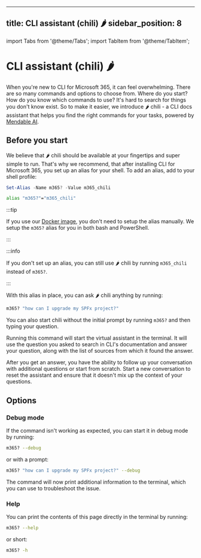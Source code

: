 <!-- DISCLAIMER: All secrets, passwords, and sensitive values in this document are examples only and not real credentials. -->
---
title: CLI assistant (chili) 🌶️
sidebar_position: 8
---

import Tabs from '@theme/Tabs';
import TabItem from '@theme/TabItem';

# CLI assistant (chili) 🌶️

When you're new to CLI for Microsoft 365, it can feel overwhelming. There are so many commands and options to choose from. Where do you start? How do you know which commands to use? It's hard to search for things you don't know exist. So to make it easier, we introduce 🌶️ chili - a CLI docs assistant that helps you find the right commands for your tasks, powered by [Mendable AI](https://www.mendable.ai/).

## Before you start

We believe that 🌶️ chili should be available at your fingertips and super simple to run. That's why we recommend, that after installing CLI for Microsoft 365, you set up an alias for your shell. To add an alias, add to your shell profile:

<Tabs>
  <TabItem value="PowerShell">

  ```powershell
  Set-Alias -Name m365? -Value m365_chili
  ```

  </TabItem>
  <TabItem value="Bash">

  ```bash
  alias "m365?"="m365_chili"
  ```

  </TabItem>
</Tabs>

:::tip

If you use our [Docker image](./run-cli-in-docker-container.mdx), you don't need to setup the alias manually. We setup the `m365?` alias for you in both bash and PowerShell.

:::

:::info

If you don't set up an alias, you can still use 🌶️ chili by running `m365_chili` instead of `m365?`.

:::

With this alias in place, you can ask 🌶️ chili anything by running:

```sh
m365? "how can I upgrade my SPFx project?"
```

You can also start chili without the initial prompt by running `m365?` and then typing your question.

Running this command will start the virtual assistant in the terminal. It will use the question you asked to search in CLI's documentation and answer your question, along with the list of sources from which it found the answer.

After you get an answer, you have the ability to follow up your conversation with additional questions or start from scratch. Start a new conversation to reset the assistant and ensure that it doesn't mix up the context of your questions.

## Options

### Debug mode

If the command isn't working as expected, you can start it in debug mode by running:

```sh
m365? --debug
```

or with a prompt:

```sh
m365? "how can I upgrade my SPFx project?" --debug
```

The command will now print additional information to the terminal, which you can use to troubleshoot the issue.

### Help

You can print the contents of this page directly in the terminal by running:

```sh
m365? --help
```

or short:

```sh
m365? -h
```
